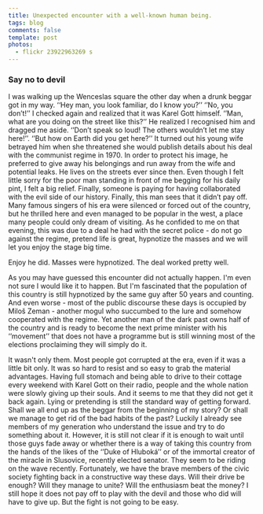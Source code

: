 ```yaml
---
title: Unexpected encounter with a well-known human being.
tags: blog
comments: false
template: post
photos: 
  - flickr 23922963269 s
---
```


### Say no to devil

I was walking up the Wenceslas square the other day when a drunk beggar got in my way. ‘‘Hey man, you look familiar, do I know you?’’
‘’No, you don’t!’’ I checked again and realized that it was Karel Gott himself.
‘’Man, what are you doing on the street like this?’’ He realized I recognised him and dragged me aside. ‘’Don’t speak so loud! The others wouldn’t let me stay here!’’.
‘’But how on Earth did you get here?’’
It turned out his young wife betrayed him when she threatened she would publish details about his deal with the communist regime in 1970. In order to protect his image, he preferred to give away his belongings and run away from the wife and potential leaks. He lives on the streets ever since then. Even though I felt little sorry for the poor man standing in front of me begging for his daily pint, I felt a big relief. Finally, someone is paying for having collaborated with the evil side of our history. Finally, this man sees that it didn’t pay off. Many famous singers of his era were silenced or forced out of the country, but he thrilled here and even managed to be popular in the west, a place many people could only dream of visiting. As he confided to me on that evening, this was due to a deal he had with the secret police - do not go against the regime, pretend life is great, hypnotize the masses and we will let you enjoy the stage big time.

Enjoy he did.
Masses were hypnotized.
The deal worked pretty well.

As you may have guessed this encounter did not actually happen. I'm even not sure I would like it to happen. But I'm fascinated that the population of this country is still hypnotized by the same guy after 50 years and counting. And even worse - most of the public discourse these days is occupied by Miloš Zeman - another mogul who succumbed to the lure and somehow cooperated with the regime. Yet another man of the dark past owns half of the country and is ready to become the next prime minister with his ‘’movement’’ that does not have a programme but is still winning most of the elections proclaiming they will simply do it.

It wasn't only them. Most people got corrupted at the era, even if it was a little bit only. It was so hard to resist and so easy to grab the material advantages. Having full stomach and being able to drive to their cottage every weekend with Karel Gott on their radio, people and the whole nation were slowly giving up their souls. And it seems to me that they did not get it back again. Lying or pretending is still the standard way of getting forward. Shall we all end up as the beggar from the beginning of my story? Or shall we manage to get rid of the bad habits of the past? Luckily I already see members of my generation who understand the issue and try to do something about it. However, it is still not clear if it is enough to wait until those guys fade away or whether there is a way of taking this country from the hands of the likes of the ‘’Duke of Hluboká’’ or of the immortal creator of the miracle in Slusovice, recently elected senator. They seem to be riding on the wave recently. Fortunately, we have the brave members of the civic society fighting back in a constructive way these days. Will their drive be enough? Will they manage to unite? Will the enthusiasm beat the money? I still hope it does not pay off to play with the devil and those who did will have to give up. But the fight is not going to be easy.
